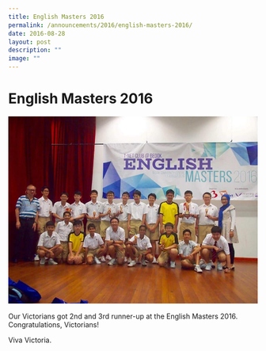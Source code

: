 ```yaml
---
title: English Masters 2016
permalink: /announcements/2016/english-masters-2016/
date: 2016-08-28
layout: post
description: ""
image: ""
---
```


# **English Masters 2016**


![](/images/English-3.jpg)

Our Victorians got 2nd and 3rd runner-up at the English Masters 2016. Congratulations, Victorians!

Viva Victoria.